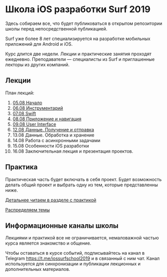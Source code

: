 # Школа iOS разработки Surf 2019

Здесь собираем все, что будет публиковаться в открытом репозитории школы перед непосредственной публикацией.

Surf уже более 8 лет специализируется на разработке мобильных приложений для Android и iOS.

Курс длится две недели. Лекции и практические занятия проходят ежедневно.
Преподаватели — специалисты из Surf и приглашенные лекторы из других компаний.

## Лекции

План лекций:

1. [05.08 Начало](lectures/lecture1)
2. [06.08 Инструментарий](lectures/lecture2)
3. [07.08 Swift](lectures/lecture3)
4. [08.08 Приложение и навигация](lectures/lecture4)
5. [09.08 User Interface](lectures/lecture5)
6. [12.08 Данные. Получение и отправка](lectures/lecture6)
7. 13.08 Данные. Обработка и хранение
8. 14.08 Работа с асинхронными задачами
9. 15.08 Особенности iOS разработки
10. 16.08 Заключительная лекция и презентация проектов.

## Практика

Практическая часть будет включать в себя проект. Будет возможность делать общий проект и выбрать одну из тем, которые представленны ниже.

[Детальнее читаем в разделе с практикой](practice.md)

[Распределяем темы](projects.md)

## Информационные каналы школы

Лекциями и практикой все не ограничивается, немаловажной частью курса является знакомство и общение.

Чтобы оставаться в курсе событий, подписывайтесь на канал в Telegram https://t.me/iossurfschool2019 и в связанный с ним чат.
Канал используется для синхронизации и публикации лекционных и дополнительных материалов.
